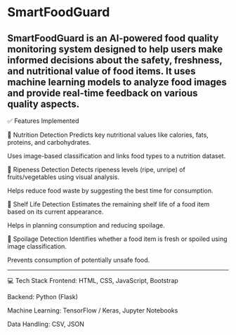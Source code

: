 # SmartFoodGuard


SmartFoodGuard is an AI-powered food quality monitoring system designed to help users make informed decisions about the safety, freshness, and nutritional value of food items. It uses machine learning models to analyze food images and provide real-time feedback on various quality aspects.
-----------------------------------------------------------------------------------------------------
✅ Features Implemented


🍎 Nutrition Detection
Predicts key nutritional values like calories, fats, proteins, and carbohydrates.

Uses image-based classification and links food types to a nutrition dataset.

🍌 Ripeness Detection
Detects ripeness levels (ripe, unripe) of fruits/vegetables using visual analysis.

Helps reduce food waste by suggesting the best time for consumption.

🧊 Shelf Life Detection
Estimates the remaining shelf life of a food item based on its current appearance.

Helps in planning consumption and reducing spoilage.

🥴 Spoilage Detection
Identifies whether a food item is fresh or spoiled using image classification.

Prevents consumption of potentially unsafe food.

----------------------------------------------------------------------------------------------------

💻 Tech Stack
Frontend: HTML, CSS, JavaScript, Bootstrap

Backend: Python (Flask)

Machine Learning: TensorFlow / Keras, Jupyter Notebooks

Data Handling: CSV, JSON
